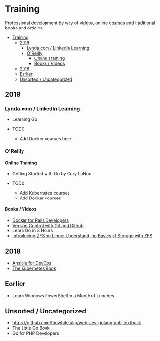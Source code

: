 # Training

Professional development by way of videos, online courses and traditional
books and articles.

- [Training](#Training)
  - [2019](#2019)
    - [Lynda.com / LinkedIn Learning](#Lyndacom--LinkedIn-Learning)
    - [O'Reilly](#OReilly)
      - [Online Training](#Online-Training)
      - [Books / Videos](#Books--Videos)
  - [2018](#2018)
  - [Earlier](#Earlier)
  - [Unsorted / Uncategorized](#Unsorted--Uncategorized)

## 2019

### Lynda.com / LinkedIn Learning

- Learning Go

- TODO
  - Add Docker courses here

### O'Reilly

#### Online Training

- Getting Started with Go by Cory LaNou

- TODO
  - Add Kubernetes courses
  - Add Docker courses

#### Books / Videos

- [Docker for Rails Developers](https://learning.oreilly.com/api/v1/dashboard/continue/9781680506730)
- [Version Control with Git and Github](https://learning.oreilly.com/videos/-/9781634625326/continue)
- Learn Go in 3 Hours
- [Introducing ZFS on Linux: Understand the Basics of Storage with ZFS](https://learning.oreilly.com/library/view/introducing-zfs-on/9781484233061/)

## 2018

- [Ansible for DevOps](https://www.ansiblefordevops.com/)
- [The Kubernetes Book](https://leanpub.com/thekubernetesbook)

## Earlier

- Learn Windows PowerShell in a Month of Lunches

## Unsorted / Uncategorized

- <https://github.com/thewhitetulip/web-dev-golang-anti-textbook>
- The Little Go Book
- Go for PHP Developers

